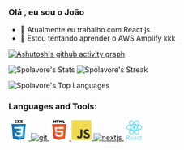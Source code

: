 ### Olá , eu sou o João 

- 🔭 Atualmente eu trabalho com React js
- 🌱 Estou tentando aprender o AWS Amplify kkk

[![Ashutosh's github activity graph](https://github-readme-activity-graph.cyclic.app/graph?username=Spolavore&bg_color=ffffff&color=f50000&line=9e4c4c&point=000000&area=true&hide_border=true)](https://github.com/ashutosh00710/github-readme-activity-graph)

![Spolavore's Stats](https://github-readme-stats.vercel.app/api?username=Spolavore&theme=onedark&show_icons=true&hide_border=true&count_private=true) ![Spolavore's Streak](https://github-readme-streak-stats.herokuapp.com/?user=Spolavore&theme=onedark&hide_border=true)








![Spolavore's Top Languages](https://github-readme-stats.vercel.app/api/top-langs/?username=Spolavore&theme=onedark&show_icons=true&hide_border=true&layout=compact)<h3 align="left">Languages and Tools:</h3>
<p align="left"> <a href="https://www.w3schools.com/css/" target="_blank" rel="noreferrer">

<img src="https://raw.githubusercontent.com/devicons/devicon/master/icons/css3/css3-original-wordmark.svg" alt="css3" width="40" height="40"/> </a>              <a href="https://git-scm.com/" target="_blank" rel="noreferrer"> <img src="https://www.vectorlogo.zone/logos/git-scm/git-scm-icon.svg" alt="git" width="40" height="40"/> </a> <a href="https://www.w3.org/html/" target="_blank" rel="noreferrer"> <img src="https://raw.githubusercontent.com/devicons/devicon/master/icons/html5/html5-original-wordmark.svg" alt="html5" width="40" height="40"/> </a> <a href="https://developer.mozilla.org/en-US/docs/Web/JavaScript" target="_blank" rel="noreferrer"> <img src="https://raw.githubusercontent.com/devicons/devicon/master/icons/javascript/javascript-original.svg" alt="javascript" width="40" height="40"/> </a> <a href="https://nextjs.org/" target="_blank" rel="noreferrer"> <img src="https://cdn.worldvectorlogo.com/logos/nextjs-2.svg" alt="nextjs" width="40" height="40"/> </a> <a href="https://reactjs.org/" target="_blank" rel="noreferrer"> <img src="https://raw.githubusercontent.com/devicons/devicon/master/icons/react/react-original-wordmark.svg" alt="react" width="40" height="40"/> </a> </p>

